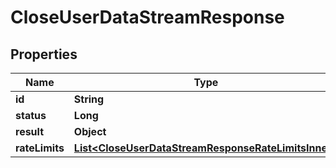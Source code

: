 

# CloseUserDataStreamResponse


## Properties

| Name | Type | Description | Notes |
|------------ | ------------- | ------------- | -------------|
|**id** | **String** |  |  [optional] |
|**status** | **Long** |  |  [optional] |
|**result** | **Object** |  |  [optional] |
|**rateLimits** | [**List&lt;CloseUserDataStreamResponseRateLimitsInner&gt;**](CloseUserDataStreamResponseRateLimitsInner.md) |  |  [optional] |



